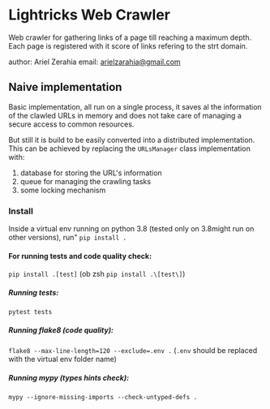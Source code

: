 # Lightricks Web Crawler
Web crawler for gathering links of a page till reaching a maximum depth. Each page is registered with it score of links refering  to the strt domain.

author:  Ariel Zerahia
email: arielzarahia@gmail.com

## Naive implementation
Basic implementation, all run on a single process, it saves al the information of the clawled URLs in memory and does not take care of managing a secure access to common resources.

But still it is build to be easily converted into a distributed implementation. This can be achieved by replacing the `URLsManager` class implementation with:
1. database for storing the URL's information
1. queue for managing the crawling tasks
1. some locking mechanism

### Install
Inside a virtual env running on python 3.8 (tested only on 3.8might run on other versions), run"
`pip install .`

#### For running tests and code quality check:
`pip install .[test]` (ob zsh `pip install .\[test\]`)

##### Running tests:
`pytest tests`

##### Running flake8 (code quality):
`flake8 --max-line-length=120 --exclude=.env .` (`.env` should be replaced with the virtual env folder name)

##### Running mypy (types hints check):
` mypy --ignore-missing-imports --check-untyped-defs . `
